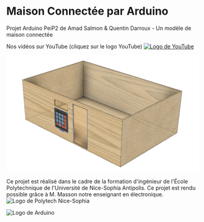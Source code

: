 # Maison Connectée par Arduino
Projet Arduino PeiP2 de Amad Salmon &amp; Quentin Darroux - Un modèle de maison connectée 

Nos vidéos sur YouTube (cliquez sur le logo YouTube)
[![Logo de YouTube](https://upload.wikimedia.org/wikipedia/commons/b/b8/YouTube_Logo_2017.svg)](https://www.youtube.com/playlist?list=PL_pTsrxIzBhlvUdXILXO25iLqdh0ZGqI4 "Video Title")

![Modélisation de la maquette](Plans/Modelisation3D-1.png)

Ce projet est réalisé dans le cadre de la formation d'ingénieur de l'École Polytechnique de l'Université de Nice-Sophia Antipolis. Ce projet est rendu possible grâce à M. Masson notre enseignant en électronique.
![Logo de Polytech Nice-Sophia](https://camo.githubusercontent.com/5c5e9e545ffa63d292d8f735534ffdcf13b69eec/687474703a2f2f66722e61636164656d69632e72752f70696374757265732f667277696b692f38302f506f6c79746563686e696365736f706869612e706e67)

![Logo de Arduino](https://camo.githubusercontent.com/a964ae937705da9490ea0881b16398dfcdd7a171/68747470733a2f2f7777772e61726475696e6f2e63632f61726475696e6f5f6c6f676f2e706e67)


